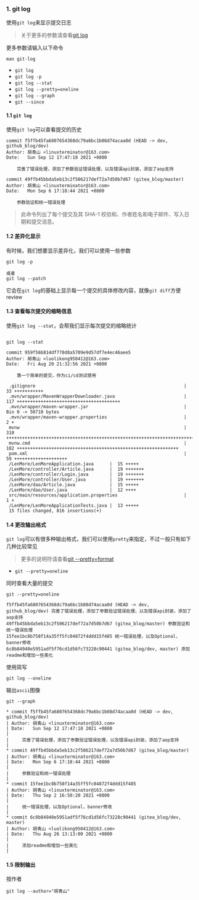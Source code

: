 ### 1. git log
使用`git log`来显示提交日志
> 关于更多的参数请查看[git log](https://git-scm.com/book/en/v2/Git-Basics-Viewing-the-Commit-History)

更多参数请输入以下命令
```shell
man git-log
```

- `git log`
- `git log -p`
- `git log --stat`
- `git log --pretty=oneline`
- `git log --graph`
- `git --since`

#### 1.1 `git log`
使用`git log`可以查看提交的历史
```shell
commit f5ffb45fa6807654368dc79a6bc1b08d74acaa0d (HEAD -> dev, github_blog/dev)
Author: 胡青山 <linuxterminator@163.com>
Date:   Sun Sep 12 17:47:18 2021 +0800

    完善了错误处理，添加了参数验证错误处理，以及错误api封装，添加了aop支持

commit 49ffb45bbda5eb13c2f506217def72a7d50b7d67 (gitea_blog/master)
Author: 胡青山 <linuxterminator@163.com>
Date:   Mon Sep 6 17:18:44 2021 +0800

    参数验证和统一错误处理
```

> 此命令列出了每个提交及其 SHA-1 校验和、作者姓名和电子邮件、写入日期和提交消息。

#### 1.2 差异化显示
有时候，我们想要显示差异化，我们可以使用一些参数
```shell
git log -p

或者
git log --patch
```
它会在`git log`的基础上显示每一个提交的具体修改内容，就像`git diff`方便review

#### 1.3 查看每次提交的缩略信息
使用`git log --stat`，会帮我们显示每次提交的缩略统计
```shell

git log --stat

commit 959f56b814df778d8a5709e9d57df7e4ec46aee5
Author: 胡青山 <luolikong950412@163.com>
Date:   Fri Aug 20 21:32:56 2021 +0800

    第一个简单的提交，作为ci/cd测试使用

 .gitignore                                                        |  33 +++++++++++
 .mvn/wrapper/MavenWrapperDownloader.java                          | 117 +++++++++++++++++++++++++++++++++++++++
 .mvn/wrapper/maven-wrapper.jar                                    | Bin 0 -> 50710 bytes
 .mvn/wrapper/maven-wrapper.properties                             |   2 +
 mvnw                                                              | 310 ++++++++++++++++++++++++++++++++++++++++++++++++++++++++++++++++++++++++++++++++++++++++++++++++++++++++
 mvnw.cmd                                                          | 182 +++++++++++++++++++++++++++++++++++++++++++++++++++++++++++++
 pom.xml                                                           |  59 ++++++++++++++++++++
 /LenMore/LenMoreApplication.java      |  15 +++++
 /LenMore/controller/Article.java      |  19 +++++++
 /LenMore/controller/Login.java        |  19 +++++++
 /LenMore/controller/User.java         |  19 +++++++
 /LenMore/dao/Article.java             |  15 +++++
 /LenMore/dao/User.java                |  12 ++++
 src/main/resources/application.properties                         |   1 +
 /LenMore/LenMoreApplicationTests.java |  13 +++++
 15 files changed, 816 insertions(+)
```

#### 1.4 更改输出格式
`git log`可以有很多种输出格式，我们可以使用`pretty`来指定，不过一般只有如下几种比较常见
> 更多的说明符请查看[git --pretty=format](https://git-scm.com/book/en/v2/Git-Basics-Viewing-the-Commit-History#pretty_format)

- `git --pretty=oneline`

同时查看大量的提交
```shell
git --pretty=oneline

f5ffb45fa6807654368dc79a6bc1b08d74acaa0d (HEAD -> dev, github_blog/dev) 完善了错误处理，添加了参数验证错误处理，以及错误api封装，添加了aop支持
49ffb45bbda5eb13c2f506217def72a7d50b7d67 (gitea_blog/master) 参数验证和统一错误处理
15fee1bc8b758f14a35ff5fc04872f4ddd15f485 统一错误处理，以及Optional，banner修改
6c8b84940e5951adf5f76cd1d56fc73228c90441 (gitea_blog/dev, master) 添加readme和增加一些美化
```

使用简写
```shell
git log --oneline
```

输出`ascii`图像
```shell
git --graph

* commit f5ffb45fa6807654368dc79a6bc1b08d74acaa0d (HEAD -> dev, github_blog/dev)
| Author: 胡青山 <linuxterminator@163.com>
| Date:   Sun Sep 12 17:47:18 2021 +0800
|
|     完善了错误处理，添加了参数验证错误处理，以及错误api封装，添加了aop支持
|
* commit 49ffb45bbda5eb13c2f506217def72a7d50b7d67 (gitea_blog/master)
| Author: 胡青山 <linuxterminator@163.com>
| Date:   Mon Sep 6 17:18:44 2021 +0800
|
|     参数验证和统一错误处理
|
* commit 15fee1bc8b758f14a35ff5fc04872f4ddd15f485
| Author: 胡青山 <linuxterminator@163.com>
| Date:   Thu Sep 2 16:50:20 2021 +0800
|
|     统一错误处理，以及Optional，banner修改
|
* commit 6c8b84940e5951adf5f76cd1d56fc73228c90441 (gitea_blog/dev, master)
| Author: 胡青山 <luolikong950412@163.com>
| Date:   Thu Aug 26 13:13:00 2021 +0800
|
|     添加readme和增加一些美化
|
```

#### 1.5 限制输出
按作者
```shell
git log --author="胡青山"
```